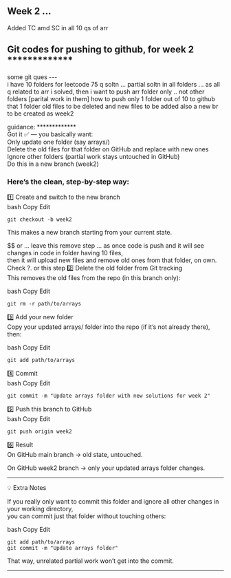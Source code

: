 ## Week 2 ... 

Added TC amd SC in all 10 qs of arr    


## Git codes for pushing to github, for week 2 *************  

some git ques ---  
i have 10 folders for leetcode 75 q soltn ... 
partial soltn in all folders ... as all q related to arr i solved, then i want to push arr folder only .. not other folders [parital work in them]
how to push only 1 folder out of 10 to github
that 1 folder old files to be deleted and new files to be added 
also a new br to be created as week2


guidance: *************  
Got it ✅ — you basically want:  
Only update one folder (say arrays/)  
Delete the old files for that folder on GitHub and replace with new ones  
Ignore other folders (partial work stays untouched in GitHub)  
Do this in a new branch (week2)  

### Here’s the clean, step-by-step way:  

1️⃣ Create and switch to the new branch  
bash
Copy
Edit
```
git checkout -b week2
```
This makes a new branch starting from your current state.  

$$ or ... leave this remove step ... as once code is push and it will see changes in code in folder having 10 files,  
then it will upload new files and remove old ones from that folder, on own. Check ?. 
or this step
2️⃣ Delete the old folder from Git tracking  
This removes the old files from the repo (in this branch only):  

bash
Copy
Edit
```
git rm -r path/to/arrays
```

3️⃣ Add your new folder  
Copy your updated arrays/ folder into the repo (if it’s not already there), then:  

bash
Copy
Edit
```
git add path/to/arrays
```

4️⃣ Commit  
bash
Copy
Edit
```
git commit -m "Update arrays folder with new solutions for week 2"
```

5️⃣ Push this branch to GitHub  
bash
Copy
Edit
```
git push origin week2
```

6️⃣ Result  
On GitHub main branch → old state, untouched.  

On GitHub week2 branch → only your updated arrays folder changes.  

********

💡 Extra Notes  

If you really only want to commit this folder and ignore all other changes in your working directory,   
you can commit just that folder without touching others:  

bash
Copy
Edit
```
git add path/to/arrays
git commit -m "Update arrays folder"
```
That way, unrelated partial work won’t get into the commit.  

************  


